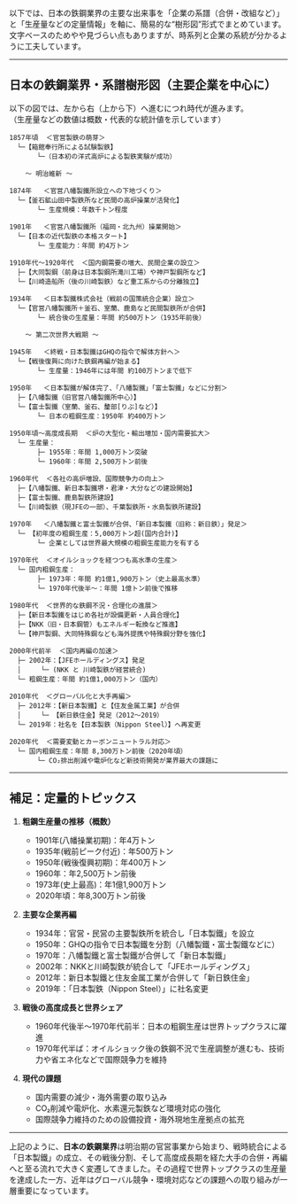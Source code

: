 以下では、日本の鉄鋼業界の主要な出来事を「企業の系譜（合併・改組など）」と「生産量などの定量情報」を軸に、簡易的な“樹形図”形式でまとめています。文字ベースのためやや見づらい点もありますが、時系列と企業の系統が分かるように工夫しています。

---

## 日本の鉄鋼業界・系譜樹形図（主要企業を中心に）

以下の図では、左から右（上から下）へ進むにつれ時代が進みます。  
（生産量などの数値は概数・代表的な統計値を示しています）

```
1857年頃  ＜官営製鉄の萌芽＞
  └─【箱館奉行所による試験製鉄】
       └─（日本初の洋式高炉による製鉄実験が成功）

    ～ 明治維新 ～

1874年   ＜官営八幡製鐵所設立への下地づくり＞
  └─【釜石鉱山田中製鉄所など民間の高炉操業が活発化】
       └─ 生産規模：年数千トン程度

1901年   ＜官営八幡製鐵所（福岡・北九州）操業開始＞
  └─【日本の近代製鉄の本格スタート】
       └─ 生産能力：年間 約4万トン

1910年代～1920年代  ＜国内鋼需要の増大、民間企業の設立＞
  ├─【大同製鋼（前身は日本製鋼所滝川工場）や神戸製鋼所など】
  └─【川崎造船所（後の川崎製鉄）など重工系からの分離独立】

1934年   ＜日本製鐵株式会社（戦前の国策統合企業）設立＞
  └─【官営八幡製鐵所＋釜石、室蘭、鹿島など民間製鉄所が合併】
       └─ 統合後の生産量：年間 約500万トン（1935年前後）

    ～ 第二次世界大戦期 ～

1945年   ＜終戦・日本製鐵はGHQの指令で解体方針へ＞
  └─【戦後復興に向けた鉄鋼再編が始まる】
       └─ 生産量：1946年には年間 約100万トンまで低下

1950年   ＜日本製鐵が解体完了、「八幡製鐵」「富士製鐵」などに分割＞
  ├─【八幡製鐵（旧官営八幡製鐵所中心）】
  └─【富士製鐵（室蘭、釜石、釐部[りぶ]など）】
       └─ 日本の粗鋼生産：1950年 約400万トン

1950年頃～高度成長期  ＜炉の大型化・輸出増加・国内需要拡大＞
  └─ 生産量：
       ├─ 1955年：年間 1,000万トン突破
       └─ 1960年：年間 2,500万トン前後

1960年代  ＜各社の高炉増設、国際競争力の向上＞
  ├─【八幡製鐵、新日本製鐵堺・君津・大分などの建設開始】
  ├─【富士製鐵、鹿島製鉄所建設】
  └─【川崎製鉄（現JFEの一部）、千葉製鉄所・水島製鉄所建設】

1970年   ＜八幡製鐵と富士製鐵が合併、「新日本製鐵（旧称：新日鉄）」発足＞
  └─ 【初年度の粗鋼生産：5,000万トン超(国内合計)】
       └─ 企業としては世界最大規模の粗鋼生産能力を有する

1970年代  ＜オイルショックを経つつも高水準の生産＞
  └─ 国内粗鋼生産：
       ├─ 1973年：年間 約1億1,900万トン（史上最高水準）
       └─ 1970年代後半～：年間 1億トン前後で推移

1980年代  ＜世界的な鉄鋼不況・合理化の進展＞
  ├─【新日本製鐵をはじめ各社が設備更新・人員合理化】
  ├─【NKK（旧・日本鋼管）もエネルギー転換など推進】
  └─【神戸製鋼、大同特殊鋼なども海外提携や特殊鋼分野を強化】

2000年代前半  ＜国内再編の加速＞
  ├─ 2002年：【JFEホールディングス】発足
  │     └─ (NKK と 川崎製鉄が経営統合)
  └─ 粗鋼生産：年間 約1億1,000万トン（国内）

2010年代  ＜グローバル化と大手再編＞
  ├─ 2012年：【新日本製鐵】と【住友金属工業】が合併
  │     └─ 【新日鉄住金】発足（2012～2019）
  └─ 2019年：社名を【日本製鉄（Nippon Steel）】へ再変更

2020年代  ＜需要変動とカーボンニュートラル対応＞
  └─ 国内粗鋼生産：年間 8,300万トン前後（2020年頃）
       └─ CO₂排出削減や電炉化など新技術開発が業界最大の課題に

```

---

## 補足：定量的トピックス

1. **粗鋼生産量の推移（概数）**  
   - 1901年(八幡操業初期)：年4万トン  
   - 1935年(戦前ピーク付近)：年500万トン  
   - 1950年(戦後復興初期)：年400万トン  
   - 1960年：年2,500万トン前後  
   - 1973年(史上最高)：年1億1,900万トン  
   - 2020年頃：年8,300万トン前後  

2. **主要な企業再編**  
   - 1934年：官営・民営の主要製鉄所を統合し「日本製鐵」を設立  
   - 1950年：GHQの指令で日本製鐵を分割（八幡製鐵・富士製鐵などに）  
   - 1970年：八幡製鐵と富士製鐵が合併して「新日本製鐵」  
   - 2002年：NKKと川崎製鉄が統合して「JFEホールディングス」  
   - 2012年：新日本製鐵と住友金属工業が合併して「新日鉄住金」  
   - 2019年：「日本製鉄（Nippon Steel）」に社名変更  

3. **戦後の高度成長と世界シェア**  
   - 1960年代後半～1970年代前半：日本の粗鋼生産は世界トップクラスに躍進  
   - 1970年代半ば：オイルショック後の鉄鋼不況で生産調整が進むも、技術力や省エネ化などで国際競争力を維持  

4. **現代の課題**  
   - 国内需要の減少・海外需要の取り込み  
   - CO₂削減や電炉化、水素還元製鉄など環境対応の強化  
   - 国際競争力維持のための設備投資・海外現地生産拠点の拡充  

---

上記のように、**日本の鉄鋼業界**は明治期の官営事業から始まり、戦時統合による「日本製鐵」の成立、その戦後分割、そして高度成長期を経た大手の合併・再編へと至る流れで大きく変遷してきました。その過程で世界トップクラスの生産量を達成した一方、近年はグローバル競争・環境対応などの課題への取り組みが一層重要になっています。
